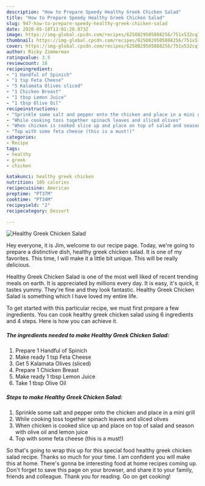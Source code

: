 ```yaml
---
description: "How to Prepare Speedy Healthy Greek Chicken Salad"
title: "How to Prepare Speedy Healthy Greek Chicken Salad"
slug: 947-how-to-prepare-speedy-healthy-greek-chicken-salad
date: 2020-05-18T13:01:28.073Z
image: https://img-global.cpcdn.com/recipes/6250829505888256/751x532cq70/healthy-greek-chicken-salad-recipe-main-photo.jpg
thumbnail: https://img-global.cpcdn.com/recipes/6250829505888256/751x532cq70/healthy-greek-chicken-salad-recipe-main-photo.jpg
cover: https://img-global.cpcdn.com/recipes/6250829505888256/751x532cq70/healthy-greek-chicken-salad-recipe-main-photo.jpg
author: Ricky Zimmerman
ratingvalue: 3.5
reviewcount: 10
recipeingredient:
- "1 Handful of Spinich"
- "1 tsp Feta Cheese"
- "5 Kalamata Olives sliced"
- "1 Chicken Breast"
- "1 tbsp Lemon Juice"
- "1 tbsp Olive Oil"
recipeinstructions:
- "Sprinkle some salt and pepper onto the chicken and place in a mini grill"
- "While cooking toss together spinach leaves and sliced olives"
- "When chicken is cooked slice up and place on top of salad and season with olive oil and lemon juice"
- "Top with some feta cheese (this is a must!)"
categories:
- Recipe
tags:
- healthy
- greek
- chicken

katakunci: healthy greek chicken 
nutrition: 105 calories
recipecuisine: American
preptime: "PT37M"
cooktime: "PT34M"
recipeyield: "2"
recipecategory: Dessert

---
```



![Healthy Greek Chicken Salad](https://img-global.cpcdn.com/recipes/6250829505888256/751x532cq70/healthy-greek-chicken-salad-recipe-main-photo.jpg)

Hey everyone, it is Jim, welcome to our recipe page. Today, we're going to prepare a distinctive dish, healthy greek chicken salad. It is one of my favorites. This time, I will make it a little bit unique. This will be really delicious.

Healthy Greek Chicken Salad is one of the most well liked of recent trending meals on earth. It is appreciated by millions every day. It is easy, it's quick, it tastes yummy. They're fine and they look fantastic. Healthy Greek Chicken Salad is something which I have loved my entire life.




To get started with this particular recipe, we must first prepare a few ingredients. You can cook healthy greek chicken salad using 6 ingredients and 4 steps. Here is how you can achieve it.

<!--inarticleads1-->

##### The ingredients needed to make Healthy Greek Chicken Salad:

1. Prepare 1 Handful of Spinich
1. Make ready 1 tsp Feta Cheese
1. Get 5 Kalamata Olives (sliced)
1. Prepare 1 Chicken Breast
1. Make ready 1 tbsp Lemon Juice
1. Take 1 tbsp Olive Oil




<!--inarticleads2-->

##### Steps to make Healthy Greek Chicken Salad:

1. Sprinkle some salt and pepper onto the chicken and place in a mini grill
1. While cooking toss together spinach leaves and sliced olives
1. When chicken is cooked slice up and place on top of salad and season with olive oil and lemon juice
1. Top with some feta cheese (this is a must!)




So that's going to wrap this up for this special food healthy greek chicken salad recipe. Thanks so much for your time. I am confident you will make this at home. There's gonna be interesting food at home recipes coming up. Don't forget to save this page on your browser, and share it to your family, friends and colleague. Thank you for reading. Go on get cooking!
